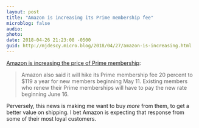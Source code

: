 ```yaml
---
layout: post
title: "Amazon is increasing its Prime membership fee"
microblog: false
audio: 
photo: 
date: 2018-04-26 21:23:08 -0500
guid: http://mjdescy.micro.blog/2018/04/27/amazon-is-increasing.html
---
```

[Amazon is increasing the price of Prime membership](https://www.washingtonpost.com/business/economy/amazon-doubles-its-profit---and-hikes-prime-membership-by-20/2018/04/26/31f5a14c-489a-11e8-827e-190efaf1f1ee_story.html?utm_term=.ff2227bbf7cb):

> Amazon also said it will hike its Prime membership fee 20 percent to $119 a year for new members beginning May 11. Existing members who renew their Prime memberships will have to pay the new rate beginning June 16.

Perversely, this news is making me want to buy _more_ from them, to get a better value on shipping. I bet Amazon is expecting that response from some of their most loyal customers.
